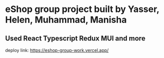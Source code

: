 # eShop group project built by Yasser, Helen, Muhammad, Manisha

## Used React Typescript Redux MUI and more

deploy link: https://eshop-group-work.vercel.app/

